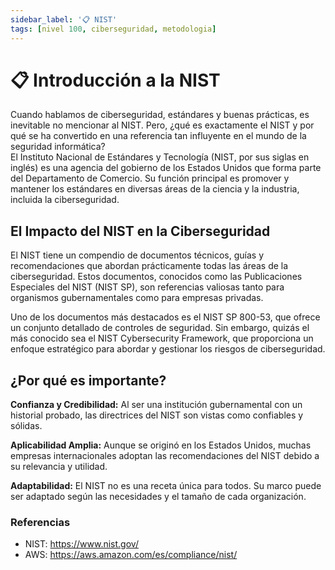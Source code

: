 ```yaml
---
sidebar_label: '📋 NIST'
tags: [nivel 100, ciberseguridad, metodologia]
---
```


# 📋 Introducción a la NIST
Cuando hablamos de ciberseguridad, estándares y buenas prácticas, es inevitable no mencionar al NIST. Pero, ¿qué es exactamente el NIST y por qué se ha convertido en una referencia tan influyente en el mundo de la seguridad informática?  
El Instituto Nacional de Estándares y Tecnología (NIST, por sus siglas en inglés) es una agencia del gobierno de los Estados Unidos que forma parte del Departamento de Comercio. Su función principal es promover y mantener los estándares en diversas áreas de la ciencia y la industria, incluida la ciberseguridad.

## El Impacto del NIST en la Ciberseguridad
El NIST tiene un compendio de documentos técnicos, guías y recomendaciones que abordan prácticamente todas las áreas de la ciberseguridad. Estos documentos, conocidos como las Publicaciones Especiales del NIST (NIST SP), son referencias valiosas tanto para organismos gubernamentales como para empresas privadas.

Uno de los documentos más destacados es el NIST SP 800-53, que ofrece un conjunto detallado de controles de seguridad. Sin embargo, quizás el más conocido sea el NIST Cybersecurity Framework, que proporciona un enfoque estratégico para abordar y gestionar los riesgos de ciberseguridad.

## ¿Por qué es importante?
**Confianza y Credibilidad:** Al ser una institución gubernamental con un historial probado, las directrices del NIST son vistas como confiables y sólidas.

**Aplicabilidad Amplia:** Aunque se originó en los Estados Unidos, muchas empresas internacionales adoptan las recomendaciones del NIST debido a su relevancia y utilidad.

**Adaptabilidad:** El NIST no es una receta única para todos. Su marco puede ser adaptado según las necesidades y el tamaño de cada organización.

### Referencias

- NIST: https://www.nist.gov/
- AWS: https://aws.amazon.com/es/compliance/nist/
